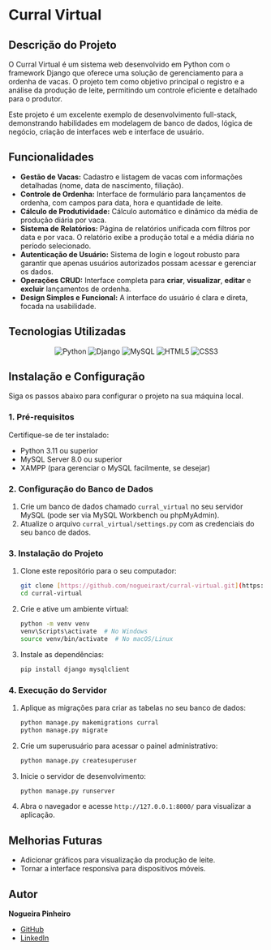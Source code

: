 # Curral Virtual

## Descrição do Projeto

O Curral Virtual é um sistema web desenvolvido em Python com o framework Django que oferece uma solução de gerenciamento para a ordenha de vacas. O projeto tem como objetivo principal o registro e a análise da produção de leite, permitindo um controle eficiente e detalhado para o produtor.

Este projeto é um excelente exemplo de desenvolvimento full-stack, demonstrando habilidades em modelagem de banco de dados, lógica de negócio, criação de interfaces web e interface de usuário.

## Funcionalidades

- **Gestão de Vacas:** Cadastro e listagem de vacas com informações detalhadas (nome, data de nascimento, filiação).
- **Controle de Ordenha:** Interface de formulário para lançamentos de ordenha, com campos para data, hora e quantidade de leite.
- **Cálculo de Produtividade:** Cálculo automático e dinâmico da média de produção diária por vaca.
- **Sistema de Relatórios:** Página de relatórios unificada com filtros por data e por vaca. O relatório exibe a produção total e a média diária no período selecionado.
- **Autenticação de Usuário:** Sistema de login e logout robusto para garantir que apenas usuários autorizados possam acessar e gerenciar os dados.
- **Operações CRUD:** Interface completa para **criar**, **visualizar**, **editar** e **excluir** lançamentos de ordenha.
- **Design Simples e Funcional:** A interface do usuário é clara e direta, focada na usabilidade.

## Tecnologias Utilizadas

<p align="center">
  <img src="https://img.shields.io/badge/Python-3776AB?style=for-the-badge&logo=python&logoColor=white" alt="Python">
  <img src="https://img.shields.io/badge/Django-092E20?style=for-the-badge&logo=django&logoColor=white" alt="Django">
  <img src="https://img.shields.io/badge/MySQL-4479A1?style=for-the-badge&logo=mysql&logoColor=white" alt="MySQL">
  <img src="https://img.shields.io/badge/HTML5-E34F26?style=for-the-badge&logo=html5&logoColor=white" alt="HTML5">
  <img src="https://img.shields.io/badge/CSS3-1572B6?style=for-the-badge&logo=css3&logoColor=white" alt="CSS3">
</p>

## Instalação e Configuração

Siga os passos abaixo para configurar o projeto na sua máquina local.

### 1. Pré-requisitos

Certifique-se de ter instalado:
* Python 3.11 ou superior
* MySQL Server 8.0 ou superior
* XAMPP (para gerenciar o MySQL facilmente, se desejar)

### 2. Configuração do Banco de Dados

1.  Crie um banco de dados chamado `curral_virtual` no seu servidor MySQL (pode ser via MySQL Workbench ou phpMyAdmin).
2.  Atualize o arquivo `curral_virtual/settings.py` com as credenciais do seu banco de dados.

### 3. Instalação do Projeto

1.  Clone este repositório para o seu computador:
    ```bash
    git clone [https://github.com/nogueiraxt/curral-virtual.git](https://github.com/nogueiraxt/curral-virtual.git)
    cd curral-virtual
    ```
2.  Crie e ative um ambiente virtual:
    ```bash
    python -m venv venv
    venv\Scripts\activate  # No Windows
    source venv/bin/activate  # No macOS/Linux
    ```
3.  Instale as dependências:
    ```bash
    pip install django mysqlclient
    ```

### 4. Execução do Servidor

1.  Aplique as migrações para criar as tabelas no seu banco de dados:
    ```bash
    python manage.py makemigrations curral
    python manage.py migrate
    ```
2.  Crie um superusuário para acessar o painel administrativo:
    ```bash
    python manage.py createsuperuser
    ```
3.  Inicie o servidor de desenvolvimento:
    ```bash
    python manage.py runserver
    ```
4.  Abra o navegador e acesse `http://127.0.0.1:8000/` para visualizar a aplicação.

## Melhorias Futuras

-   Adicionar gráficos para visualização da produção de leite.
-   Tornar a interface responsiva para dispositivos móveis.

## Autor

**Nogueira Pinheiro**
* [GitHub](https://github.com/nogueiraxt)
* [LinkedIn](https://www.linkedin.com/in/nogueira-pinheiro)
